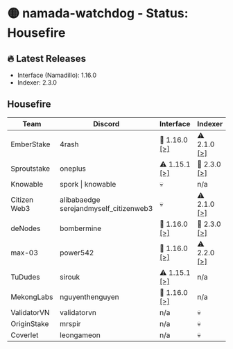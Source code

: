 # 🟡 namada-watchdog - Status: Housefire

## 🔥 Latest Releases
- Interface (Namadillo): 1.16.0
- Indexer: 2.3.0

## Housefire
| Team | Discord | Interface | Indexer |
|-|-|-|-|
| EmberStake | 4rash | 🎉 1.16.0  [[>]](https://namadillo-housefire.emberstake.xyz) | ⚠️ 2.1.0  [[>]](https://namada-housefire-idx.emberstake.xyz/health) |
| Sproutstake | oneplus | ⚠️ 1.15.1  [[>]](https://housefire-interface.sproutstake.space/) | 🎉 2.3.0  [[>]](https://housefire-api.sproutstake.space/health) |
| Knowable | spork \| knowable | 💀 | n/a |
| Citizen Web3 | alibabaedge<br> serejandmyself_citizenweb3 | 💀 | ⚠️ 2.1.0  [[>]](https://indexer.namada-housefire.citizenweb3.com/health) |
| deNodes | bombermine | 🎉 1.16.0  [[>]](https://namadillo-housefire.denodes.xyz) | 🎉 2.3.0  [[>]](https://namada-housefire-indexer.denodes.xyz/health) |
| max-03 | power542 | 🎉 1.16.0  [[>]](https://namadillo.housefire.max-03.xyz) | ⚠️ 2.2.0  [[>]](https://indexer.housefire.max-03.xyz/health) |
| TuDudes | sirouk | ⚠️ 1.15.1  [[>]](https://interface.housefire.tududes.com) | n/a |
| MekongLabs | nguyenthenguyen | 🎉 1.16.0  [[>]](https://namadillo-housefire.pwa.mekonglabs.xyz/) | n/a |
| ValidatorVN | validatorvn | n/a | 💀 |
| OriginStake | mrspir | n/a | 💀 |
| Coverlet | leongameon | n/a | 💀 |